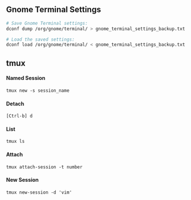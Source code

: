 ## Gnome Terminal Settings
```bash
# Save Gnome Terminal settings:
dconf dump /org/gnome/terminal/ > gnome_terminal_settings_backup.txt

# Load the saved settings:
dconf load /org/gnome/terminal/ < gnome_terminal_settings_backup.txt
```

## tmux

#### Named Session
```
tmux new -s session_name
```

#### Detach
```
[Ctrl-b] d
```

#### List
```
tmux ls
```

#### Attach
```
tmux attach-session -t number
```

#### New Session
```
tmux new-session -d 'vim'
```
